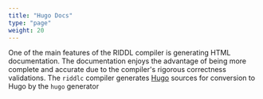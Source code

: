 ```yaml
---
title: "Hugo Docs"
type: "page"
weight: 20
---
```


One of the main features of the RIDDL compiler is generating HTML documentation. The documentation 
enjoys the advantage of being more complete and accurate due to the compiler's rigorous 
correctness validations. The `riddlc` compiler generates [Hugo](https://gohugo.io/documentation/)
sources for conversion to Hugo by the `hugo` generator
